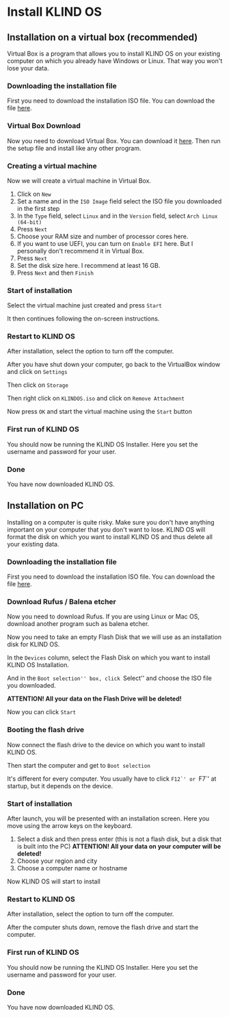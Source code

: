 # Install KLIND OS

## Installation on a virtual box (recommended)

Virtual Box is a program that allows you to install KLIND OS on your existing computer on which you already have Windows or Linux. That way you won't lose your data.

### Downloading the installation file

First you need to download the installation ISO file. You can download the file [here](https://klindos.jzitnik.dev/download).

### Virtual Box Download

Now you need to download Virtual Box. You can download it [here](https://www.virtualbox.org/wiki/Downloads). Then run the setup file and install like any other program.

### Creating a virtual machine

Now we will create a virtual machine in Virtual Box.

1. Click on `New`
2. Set a name and in the `ISO Image` field select the ISO file you downloaded in the first step
3. In the `Type` field, select `Linux` and in the `Version` field, select `Arch Linux (64-bit)`
4. Press `Next`
5. Choose your RAM size and number of processor cores here.
6. If you want to use UEFI, you can turn on `Enable EFI` here. But I personally don't recommend it in Virtual Box.
7. Press `Next`
8. Set the disk size here. I recommend at least 16 GB.
9. Press `Next` and then `Finish`

### Start of installation

Select the virtual machine just created and press `Start`

It then continues following the on-screen instructions.

### Restart to KLIND OS

After installation, select the option to turn off the computer.

After you have shut down your computer, go back to the VirtualBox window and click on `Settings`

Then click on `Storage`

Then right click on `KLINDOS.iso` and click on `Remove Attachment`

Now press `OK` and start the virtual machine using the `Start` button

### First run of KLIND OS

You should now be running the KLIND OS Installer. Here you set the username and password for your user.

### Done

You have now downloaded KLIND OS.

## Installation on PC

Installing on a computer is quite risky. Make sure you don't have anything important on your computer that you don't want to lose. KLIND OS will format the disk on which you want to install KLIND OS and thus delete all your existing data.

### Downloading the installation file

First you need to download the installation ISO file. You can download the file [here](https://klindos.jzitnik.dev/download).

### Download Rufus / Balena etcher

Now you need to download Rufus. If you are using Linux or Mac OS, download another program such as balena etcher.

Now you need to take an empty Flash Disk that we will use as an installation disk for KLIND OS.

In the `Devices` column, select the Flash Disk on which you want to install KLIND OS Installation.

And in the ``Boot selection'' box, click ``Select'' and choose the ISO file you downloaded.

**ATTENTION! All your data on the Flash Drive will be deleted!**

Now you can click `Start`

### Booting the flash drive

Now connect the flash drive to the device on which you want to install KLIND OS.

Then start the computer and get to `Boot selection`

It's different for every computer. You usually have to click ``F12`' or ``F7`' at startup, but it depends on the device.

### Start of installation

After launch, you will be presented with an installation screen. Here you move using the arrow keys on the keyboard.

1. Select a disk and then press enter (this is not a flash disk, but a disk that is built into the PC)
 **ATTENTION! All your data on your computer will be deleted!**
2. Choose your region and city
3. Choose a computer name or hostname

Now KLIND OS will start to install

### Restart to KLIND OS

After installation, select the option to turn off the computer.

After the computer shuts down, remove the flash drive and start the computer.

### First run of KLIND OS

You should now be running the KLIND OS Installer. Here you set the username and password for your user.

### Done

You have now downloaded KLIND OS.
